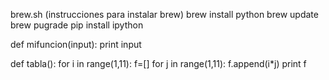 brew.sh (instrucciones para instalar brew)
brew install python
brew update
brew pugrade
pip install ipython


def mifuncion(input):
    print input


def tabla():
    for i in range(1,11):
        f=[]
        for j in range(1,11):
            f.append(i*j)
        print f
